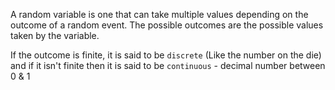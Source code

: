 A random variable is one that can take multiple values depending on the outcome of a random event. The possible outcomes are the possible values taken by the variable.

If the outcome is finite, it is said to be `discrete` (Like the number on the die) and if it isn't finite then it is said to be `continuous` - decimal number between 0 & 1